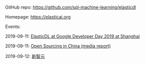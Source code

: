 GitHub repo: https://github.com/sql-machine-learning/elasticdl

Homepage: https://elasticai.org

Events:

2019-09-11: [ElasticDL at Google Developer Day 2019 at Shanghai](https://docs.google.com/presentation/d/18A236lsRMlD8zAj2MPXnReMF772OJqf-Y5rw327_aro/edit?usp=sharing)

2019-09-11: [Open Sourcing in China (media report)](https://www.oschina.net/question/3820517_2311384)

2019-09-12: [新智元](https://xueqiu.com/3426965578/132728415)

